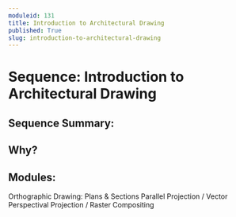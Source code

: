 ```yaml
---
moduleid: 131
title: Introduction to Architectural Drawing
published: True
slug: introduction-to-architectural-drawing
---
```

# Sequence: Introduction to Architectural Drawing
## Sequence Summary:

## Why?

## Modules:
Orthographic Drawing: Plans & Sections
Parallel Projection / Vector
Perspectival Projection / Raster
Compositing